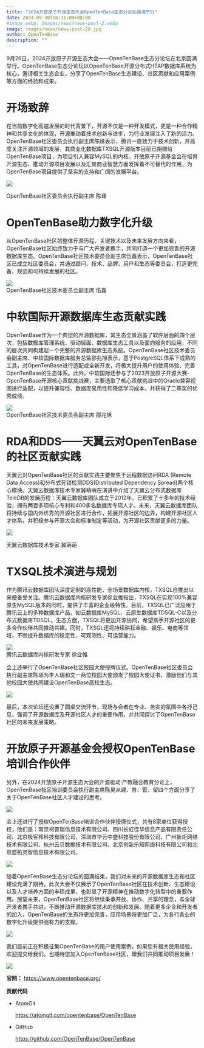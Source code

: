 ```yaml
---
title: "2024开放原子开源生态大会OpenTenBase生态分论坛圆满举行"
date: 2024-09-30T16:31:00+08:00
#image_webp: images/news/news-post-2.webp
image: images/news/news-post-20.jpg
author: OpenTenBase
description: ""
---
```

9月26日，2024开放原子开源生态大会——OpenTenBase生态分论坛在北京圆满举行。OpenTenBase生态分论坛以OpenTenBase开源分布式HTAP数据库系统为核心，邀请相关生态企业，分享了OpenTenBase生态建设、社区贡献和应用案例等方面的经验和成果。

**开场致辞**
============

在当前数字化高速发展的时代背景下，开源不仅是一种开发模式，更是一种合作精神和共享文化的体现，开源推动着技术创新与进步，为行业发展注入了新的活力。OpenTenBase社区委员会执行副主席陈琢表示，腾讯一直致力于技术创新，并高度关注开源领域的发展，其商业化数据库TXSQL开源版本目前已捐赠给OpenTenBase项目，为项目引入兼容MySQL的内核。开放原子开源基金会在培育开源生态、推动开源项目发展以及汇聚商业智慧方面发挥着不可替代的作用，为OpenTenBase项目提供了坚实的支持和广阔的发展平台。

<img src=../images/news-post-20-1.jpg class="img-fluid" /><br/>

OpenTenBase社区委员会执行副主席 陈琢

**OpenTenBase助力数字化升级**
=============================

从OpenTenBase社区的整体开源历程、关键技术以及未来发展方向来看，OpenTenBase社区始终致力于与广大开发者携手，共同打造一个更加完善的开源数据库生态。OpenTenBase社区技术委员会副主席伍鑫表示，OpenTenBase社区已成立社区委员会，并通过顾问、技术、品牌、用户和生态等委员会，打造更完备、规范和可持续发展的社区。

<img src=../images/news-post-20-2.jpg class="img-fluid" /><br/>
OpenTenBase社区技术委员会副主席 伍鑫

**中软国际开源数据库生态贡献实践**
==================================

OpenTenBase作为一个典型的开源数据库，其生态全景涵盖了软件层面的四个层次，包括数据库管理系统、驱动层面、数据库生态工具以及面向服务的应用，不同的层次共同构建起一个完整的开源数据库生态系统。OpenTenBase社区技术委员会副主席、中软国际数据库服务总监邵兆旭表示，基于PostgreSQL体系下成熟的工具，对OpenTenBase进行适配或全新开发，将极大提升用户的使用体验、完善OpenTenBase的生态体系。此外，中软国际还参与了2023开放原子开源大赛-OpenTenBase开源核心贡献挑战赛，主要选取了核心贡献挑战中的Oracle兼容视图进行适配，以提升兼容性、数据库易用性和降低学习成本，并获得了二等奖的优秀成绩。

<img src=../images/news-post-20-3.jpg class="img-fluid" /><br/>
OpenTenBase社区技术委员会副主席 邵兆旭

**RDA和DDS——天翼云对OpenTenBase的社区贡献实践**
=================================================

天翼云对OpenTenBase社区的贡献实践主要聚焦于远程数据访问RDA (Remote Data Access)和分布式死锁检测DDS(Distributed Dependency Spread)两个核心模块。天翼云数据库技术专家冀萌萌在演讲中介绍了天翼云分布式数据库TeleDB的发展历程：天翼云数据库团队成立于2012年，已积累了十多年的技术经验，拥有两百多项核心专利和400多名数据库专项人才。未来，天翼云数据库团队将持续与国内外优秀的开源社区进行合作，拓展开源社区的边界，构建开源社区人才体系，并积极参与开源大会和标准制定等活动，为开源社区贡献更多的力量。

<img src=../images/news-post-20-4.jpg class="img-fluid" /><br/>

天翼云数据库技术专家 冀萌萌

**TXSQL技术演进与规划**
=======================

作为腾讯云数据库团队深度定制的高性能、全场景数据库内核，TXSQL自推出以来便备受关注。腾讯云数据库内核研发专家徐业帷指出，TXSQL在实现100%兼容原生MySQL版本的同时，提供了丰富的企业级特性。目前，TXSQL已广泛应用于腾讯云上的多种数据库产品，如云数据库MySQL、云原生数据库TDSQL-C以及分布式数据库TDSQL。生态方面，TXSQL将更加开源协同，希望携手开源社区的更多合作伙伴共同推动共建。同时，TXSQL还将持续耕耘金融、娱乐、电商等领域，不断提升数据库的稳定性、可观测性、可运营能力。

<img src=../images/news-post-20-5.jpg class="img-fluid" /><br/>
腾讯云数据库内核研发专家 徐业帷

会上还举行了OpenTenBase社区校园大使授牌仪式。OpenTenBase社区委员会执行副主席陈琢为李人瑞和文一两位校园大使颁发了校园大使证书，激励他们与其他校园大使共同建设OpenTenBase高校生态。

<img src=../images/news-post-20-6.jpg class="img-fluid" /><br/>

最后，本次论坛还设置了圆桌交流环节，现场与会者在专业、务实的氛围中各抒己见，强调了开源数据库及开源社区人才的重要作用，并共同探讨了OpenTenBase社区的未来发展策略。

**开放原子开源基金会授权OpenTenBase培训合作伙伴**
=================================================

另外，在2024开放原子开源生态大会的开源驱动·产教融合教育分论上，OpenTenBase社区培训委员会执行副主席陈昊从建、育、管、留四个方面分享了关于OpenTenBase社区人才建设的思考。

<img src=../images/news-post-20-7.jpg class="img-fluid" /><br/>

会上还进行了授权OpenTenBase培训合作伙伴授牌仪式，共有8家单位获得授权，他们是：南京柯普瑞信息技术有限公司、四川长虹佳华信息产品有限责任公司、北京极客邦科技有限公司、深圳市华云中盛科技股份有限公司、广州新炬网络技术有限公司、杭州云贝数据技术有限公司、北京创新乐知网络科技有限公司和北京盛拓灵智信息技术有限公司。

<img src=../images/news-post-20-8.jpg class="img-fluid" /><br/>

随着OpenTenBase生态分论坛的圆满结束，我们对未来的开源数据库生态和社区建设充满了期待。此次大会不仅展示了OpenTenBase社区在技术创新、生态建设以及人才培养方面的丰硕成果，也彰显了开源精神在推动数字化转型中的重要作用。展望未来，OpenTenBase社区将继续秉承开放、协作、共享的理念，与全球开发者携手共进，不断推动开源数据库技术的创新和发展。随着更多企业和开发者的加入，OpenTenBase的生态将更加完善，应用场景将更加广泛，为各行各业的数字化升级提供强有力的支撑。

<img src=../images/news-post-9-11.png class="img-fluid" /><br/>

我们目前正在积极征集OpenTenBase的用户使用案例，如果您有相关使用经验，欢迎提交给我们。也期待您加入OpenTenBase社区，跟我们共同推动项目发展！

<img src=../images/news-post-9-12.png class="img-fluid" /><br/>

**官网：** https://www.opentenbase.org/

**贡献代码**

* AtomGit

  https://atomgit.com/opentenbase/OpenTenBase
* GitHub

  https://github.com/OpenTenBase/OpenTenBase

